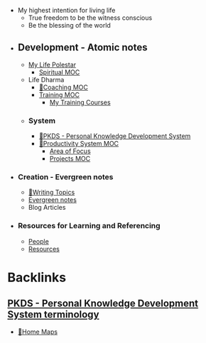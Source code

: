 - My highest intention for living life
    - True freedom to be the witness conscious
    - Be the blessing of the world
- ## Development - Atomic notes
    - [My Life Polestar](<My Life Polestar.md>)
        - [Spiritual MOC](<Spiritual MOC.md>)
    - Life Dharma
        - [🧭Coaching MOC](<🧭Coaching MOC.md>)
        - [Training MOC](<Training MOC.md>)
            - [My Training Courses](<My Training Courses.md>)
    - ### System
        - [🌱PKDS - Personal Knowledge Development System](<🌱PKDS - Personal Knowledge Development System.md>)
        - [🧭Productivity System MOC ](<🧭Productivity System MOC .md>)
            - [Area of Focus](<Area of Focus.md>)
            - [Projects MOC](<Projects MOC.md>)
- ### Creation - Evergreen notes
    - [🧭Writing Topics](<🧭Writing Topics.md>)
    - [Evergreen notes](<Evergreen notes.md>)
    - Blog Articles
- ### Resources for Learning and Referencing
    - [People](<People.md>)
    - [Resources](<Resources.md>)

# Backlinks
## [PKDS - Personal Knowledge Development System terminology](<PKDS - Personal Knowledge Development System terminology.md>)
- [🏡Home Maps](<🏡Home Maps.md>)


